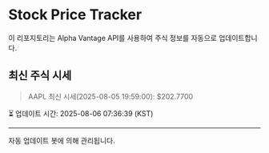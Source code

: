 
# Stock Price Tracker

이 리포지토리는 Alpha Vantage API를 사용하여 주식 정보를 자동으로 업데이트합니다.

## 최신 주식 시세
> AAPL 최신 시세(2025-08-05 19:59:00): $202.7700

⏳ 업데이트 시간: 2025-08-06 07:36:39 (KST)

---
자동 업데이트 봇에 의해 관리됩니다.
